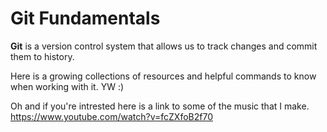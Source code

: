 # Git Fundamentals

**Git** is a version control system that allows us to track changes and commit them to history.

Here is a growing collections of resources and helpful commands to know when working with it. YW :)

Oh and if you're intrested here is a link to some of the music that I make. <https://www.youtube.com/watch?v=fcZXfoB2f70>

